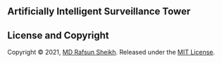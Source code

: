 
## Artificially Intelligent Surveillance Tower

## License and Copyright

Copyright © 2021, [MD Rafsun Sheikh](https://github.com/rafsunsheikh).
Released under the [MIT License](LICENSE).
